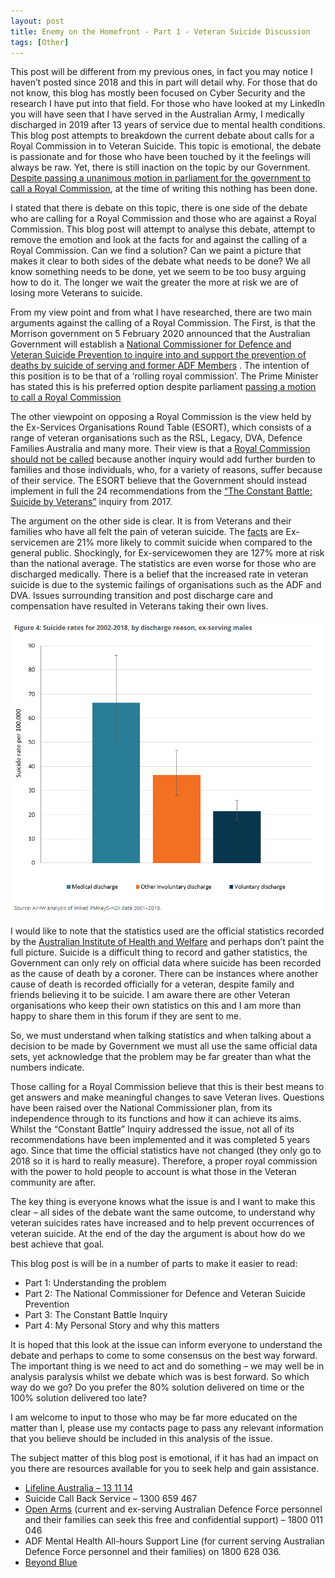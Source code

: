 ```yaml
---
layout: post
title: Enemy on the Homefront - Part 1 - Veteran Suicide Discussion
tags: [Other]
---
```

This post will be different from my previous ones, in fact you may notice I haven’t posted since 2018 and this in part will detail why. For those that do not know, this blog has mostly been focused on Cyber Security and the research I have put into that field. For those who have looked at my LinkedIn you will have seen that I have served in the Australian Army, I medically discharged in 2019 after 13 years of service due to mental health conditions. This blog post attempts to breakdown the current debate about calls for a Royal Commission in to Veteran Suicide. This topic is emotional, the debate is passionate and for those who have been touched by it the feelings will always be raw. Yet, there is still inaction on the topic by our Government. [Despite passing a unanimous motion in parliament for the government to call a Royal Commission](https://www.abc.net.au/news/2021-03-22/parliament-backs-royal-commission-for-veteran-suicides/100021274), at the time of writing this nothing has been done.

I stated that there is debate on this topic, there is one side of the debate who are calling for a Royal Commission and those who are against a Royal Commission. This blog post will attempt to analyse this debate, attempt to remove the emotion and look at the facts for and against the calling of a Royal Commission. Can we find a solution? Can we paint a picture that makes it clear to both sides of the debate what needs to be done? We all know something needs to be done, yet we seem to be too busy arguing how to do it. The longer we wait the greater the more at risk we are of losing more Veterans to suicide.

From my view point and from what I have researched, there are two main arguments against the calling of a Royal Commission. The First, is that the Morrison government on 5 February 2020 announced that the Australian Government will establish a [National Commissioner for Defence and Veteran Suicide Prevention to inquire into and support the prevention of deaths by suicide of serving and former ADF Members](https://www.ag.gov.au/about-us/what-we-do/national-commissioner-defence-and-veteran-suicide-prevention) . The intention of this position is to be that of a ‘rolling royal commission’. The Prime Minister has stated this is his preferred option despite parliament [passing a motion to call a Royal Commission](https://www.abc.net.au/news/2021-03-22/parliament-backs-royal-commission-for-veteran-suicides/100021274)

The other viewpoint on opposing a Royal Commission is the view held by the Ex-Services Organisations Round Table (ESORT), which consists of a range of veteran organisations such as the RSL, Legacy, DVA, Defence Families Australia and many more. Their view is that a [Royal Commission should not be called](https://www.adso.org.au/media-release-esort-resolution-no-to-royal-commission/) because another inquiry would add further burden to families and those individuals, who, for a variety of reasons, suffer because of their service. The ESORT believe that the Government should instead implement in full the 24 recommendations from the [“The Constant Battle: Suicide by Veterans”](https://www.aph.gov.au/Parliamentary_Business/Committees/Senate/Foreign_Affairs_Defence_and_Trade/VeteranSuicide/Report) inquiry from 2017. 

The argument on the other side is clear. It is from Veterans and their families who have all felt the pain of veteran suicide. The [facts](https://www.aihw.gov.au/reports/veterans/national-suicide-monitoring-adf-2020/contents/suicides-in-ex-serving-personnel-by-discharge-reason) are Ex-servicemen are 21% more likely to commit suicide when compared to the general public. Shockingly, for Ex-servicewomen they are 127% more at risk than the national average. The statistics are even worse for those who are discharged medically. There is a belief that the increased rate in veteran suicide is due to the systemic failings of organisations such as the ADF and DVA. Issues surrounding transition and post discharge care and compensation have resulted in Veterans taking their own lives. 

![](/img/vet-stats.png)
 
I would like to note that the statistics used are the official statistics recorded by the [Australian Institute of Health and Welfare](https://www.aihw.gov.au/reports/veterans/national-veteran-suicide-monitoring/contents/summary) and perhaps don’t paint the full picture. Suicide is a difficult thing to record and gather statistics, the Government can only rely on official data where suicide has been recorded as the cause of death by a coroner. There can be instances where another cause of death is recorded officially for a veteran, despite family and friends believing it to be suicide. I am aware there are other Veteran organisations who keep their own statistics on this and I am more than happy to share them in this forum if they are sent to me. 

So, we must understand when talking statistics and when talking about a decision to be made by Government we must all use the same official data sets, yet acknowledge that the problem may be far greater than what the numbers indicate.

Those calling for a Royal Commission believe that this is their best means to get answers and make meaningful changes to save Veteran lives. Questions have been raised over the National Commissioner plan, from its independence through to its functions and how it can achieve its aims. Whilst the “Constant Battle” Inquiry addressed the issue, not all of its recommendations have been implemented and it was completed 5 years ago. Since that time the official statistics have not changed (they only go to 2018 so it is hard to really measure).  Therefore, a proper royal commission with the power to hold people to account is what those in the Veteran community are after.  

The key thing is everyone knows what the issue is and I want to make this clear – all sides of the debate want the same outcome, to understand why veteran suicides rates have increased and to help prevent occurrences of veteran suicide. At the end of the day the argument is about how do we best achieve that goal. 

This blog post is will be in a number of parts to make it easier to read: 
-	Part 1: Understanding the problem
-	Part 2: The National Commissioner for Defence and Veteran Suicide Prevention
-	Part 3: The Constant Battle Inquiry
-	Part 4: My Personal Story and why this matters

It is hoped that this look at the issue can inform everyone to understand the debate and perhaps to come to some consensus on the best way forward. The important thing is we need to act and do something – we may well be in analysis paralysis whilst we debate which was is best forward. So which way do we go? Do you prefer the 80% solution delivered on time or the 100% solution delivered too late? 

I am welcome to input to those who may be far more educated on the matter than I, please use my contacts page to pass any relevant information that you believe should be included in this analysis of the issue.

The subject matter of this blog post is emotional, if it has had an impact on you there are resources available for you to seek help and gain assistance. 
* [Lifeline Australia – 13 11 14](https://www.lifeline.org.au/)
* Suicide Call Back Service – 1300 659 467
* [Open Arms](https://www.openarms.gov.au/) (current and ex-serving Australian Defence Force personnel and their families can seek this free and confidential support) – 1800 011 046
* ADF Mental Health All-hours Support Line (for current serving Australian Defence Force personnel and their families) on 1800 628 036.
* [Beyond Blue](https://www.beyondblue.org.au/)

